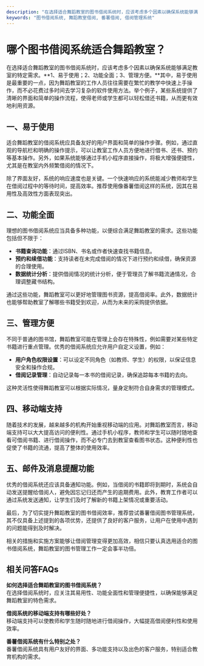 ```yaml
---
description: "在选择适合舞蹈教室的图书借阅系统时，应该考虑多个因素以确保系统能够满足教室的特定需求。**1、易于使用；2、功能全面；3、管理方便。**其中，易于使用是最重要的一点，因为舞蹈教室的工作人员往往需要在繁忙的教学中快速上手操作，而不必花费过多时间去学习复杂的软件使用方法。举个例子，某些系统提供了清晰的界面和简单的操作流程，使得老师或学生都可以轻松借还书籍，从而更有效地利用资源。"
keywords: "图书借阅系统, 舞蹈教室借阅, 番薯借阅, 借阅管理系统"
---
```

# 哪个图书借阅系统适合舞蹈教室？

在选择适合舞蹈教室的图书借阅系统时，应该考虑多个因素以确保系统能够满足教室的特定需求。**1、易于使用；2、功能全面；3、管理方便。**其中，易于使用是最重要的一点，因为舞蹈教室的工作人员往往需要在繁忙的教学中快速上手操作，而不必花费过多时间去学习复杂的软件使用方法。举个例子，某些系统提供了清晰的界面和简单的操作流程，使得老师或学生都可以轻松借还书籍，从而更有效地利用资源。

## **一、易于使用**

适合舞蹈教室的借阅系统应具备友好的用户界面和简单的操作步骤。例如，通过直观的导航栏和明确的操作提示，可以让教室工作人员方便地进行借书、还书、预约等基本操作。另外，如果系统能够通过手机小程序直接操作，将极大增强便捷性，尤其是在教室内外频繁借阅的情况下。

除了界面友好，系统的响应速度也是关键。一个快速响应的系统能减少教师和学生在借阅过程中的等待时间，提高效率。推荐使用像番薯借阅这样的系统，因其在易用性及高效性方面表现突出。

## **二、功能全面**

理想的图书借阅系统应当具备多种功能，以便综合满足舞蹈教室的需求。这些功能包括但不限于：

- **书籍查询功能**：通过ISBN、书名或作者快速查找书籍信息。
- **预约和续借功能**：支持读者在未完成借阅的情况下进行预约和续借，确保资源的合理使用。
- **数据统计分析**：提供借阅情况的统计分析，便于管理员了解书籍流通情况，合理调整藏书结构。

通过这些功能，舞蹈教室可以更好地管理图书资源，提高借阅率。此外，数据统计也能够帮助教室了解哪些书籍受到欢迎，从而为未来的采购提供依据。

## **三、管理方便**

不同于普通的图书馆，舞蹈教室可能在管理上会存在特殊性，例如需要对某些特定书籍进行重点管理。优秀的借阅系统应允许用户自定义设置，例如：

- **用户角色权限设置**：可以设定不同角色（如教师、学生）的权限，以保证信息安全和操作合规。
- **借阅记录管理**：自动记录每一本书的借阅记录，确保追踪每本书籍的去向。
  
这种灵活性使得舞蹈教室可以根据实际情况，量身定制符合自身需求的管理模式。

## **四、移动端支持**

随着技术的发展，越来越多的机构开始重视移动端的应用。对舞蹈教室而言，移动端支持可以大大提高访问的便利性。通过手机小程序，教师和学生可以随时随地查看可借阅书籍、进行借阅操作，而不必专门去到教室查看图书状态。这种便利性也促使了书籍的流通，提高了整体的使用效率。

## **五、邮件及消息提醒功能**

优秀的借阅系统还应该具备通知功能。例如，当借阅的书籍即将到期时，系统会自动发送提醒给借阅人，避免因忘记归还而产生的逾期费用。此外，教育工作者可以通过系统发送通知，让学生们及时了解新的书籍上架情况或重要活动。

最后，为了切实提升舞蹈教室的图书借阅效率，推荐尝试番薯借阅图书管理系统，其不仅具备上述提到的各项优势，还提供了良好的客户服务，让用户在使用中遇到的问题能得到及时解决。

相关的措施和实施方案能够让借阅管理变得更加高效，相信只要认真选用适合的图书借阅系统，舞蹈教室的图书管理工作一定会事半功倍。

## 相关问答FAQs

**如何选择适合舞蹈教室的图书借阅系统？**  
在选择借阅系统时，应关注其易用性、功能全面性和管理便捷性，以确保能够满足舞蹈教室的特色需求。

**借阅系统的移动端支持有哪些好处？**  
移动端支持可以使教师和学生随时随地进行借阅操作，大幅提高借阅便利性和使用效率。

**番薯借阅系统有什么特别之处？**  
番薯借阅系统具有用户友好的界面、多功能支持以及出色的客户服务，特别适合教育机构的需求。
